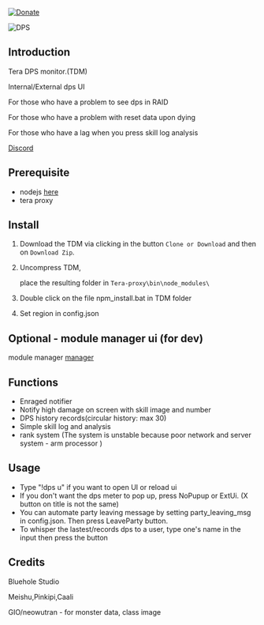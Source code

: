 [![Donate](https://img.shields.io/badge/Donate-PayPal-ff69b4.svg)](https://www.paypal.com/cgi-bin/webscr?cmd=_s-xclick&hosted_button_id=C6BU555NMQJD6)

![DPS](https://image.ibb.co/mpSFny/dps.jpg)

## Introduction

Tera DPS monitor.(TDM)

Internal/External dps UI

For those who have a problem to see dps in RAID

For those who have a problem with reset data upon dying

For those who have a lag when you press skill log analysis

[Discord](https://discord.gg/JRa7FXd)

## Prerequisite

- nodejs  [here](https://nodejs.org/en/)
- tera proxy

## Install

1. Download the TDM via clicking in the button `Clone or Download` and then on `Download Zip`.

2. Uncompress TDM,

   place the resulting folder in `Tera-proxy\bin\node_modules\`

3. Double click on the file npm_install.bat in TDM folder

4. Set region in config.json

## Optional - module manager ui (for dev)

   module manager [manager](https://github.com/Mathicha/manager)

## Functions

- Enraged notifier
- Notify high damage on screen with skill image and number
- DPS history records(circular history: max 30)
- Simple skill log and analysis
- rank system (The system is unstable because poor network and server system - arm processor )

## Usage

- Type "!dps u" if you want to open UI or reload ui
- If you don't want the dps meter to pop up, press NoPupup or ExtUi. (X button on title is not the same)
- You can automate party leaving message by setting party_leaving_msg in config.json. Then press LeaveParty button.
- To whisper the lastest/records dps to a user, type one's name in the input then press the button

## Credits

Bluehole Studio

Meishu,Pinkipi,Caali

GIO/neowutran - for monster data, class image
